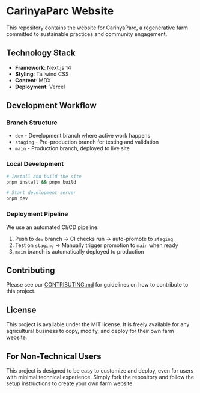 # CarinyaParc Website

This repository contains the website for CarinyaParc, a regenerative farm committed to sustainable practices and community engagement.

## Technology Stack

- **Framework**: Next.js 14
- **Styling**: Tailwind CSS
- **Content**: MDX
- **Deployment**: Vercel

## Development Workflow

### Branch Structure

- `dev` - Development branch where active work happens
- `staging` - Pre-production branch for testing and validation
- `main` - Production branch, deployed to live site

### Local Development

```bash
# Install and build the site
pnpm install && pnpm build

# Start development server
pnpm dev
```

### Deployment Pipeline

We use an automated CI/CD pipeline:

1. Push to `dev` branch → CI checks run → auto-promote to `staging`
2. Test on `staging` → Manually trigger promotion to `main` when ready
3. `main` branch is automatically deployed to production

## Contributing

Please see our [CONTRIBUTING.md](./CONTRIBUTING.md) for guidelines on how to contribute to this project.

## License

This project is available under the MIT license. It is freely available for any agricultural business to copy, modify, and deploy for their own farm website.

## For Non-Technical Users

This project is designed to be easy to customize and deploy, even for users with minimal technical experience. Simply fork the repository and follow the setup instructions to create your own farm website.
